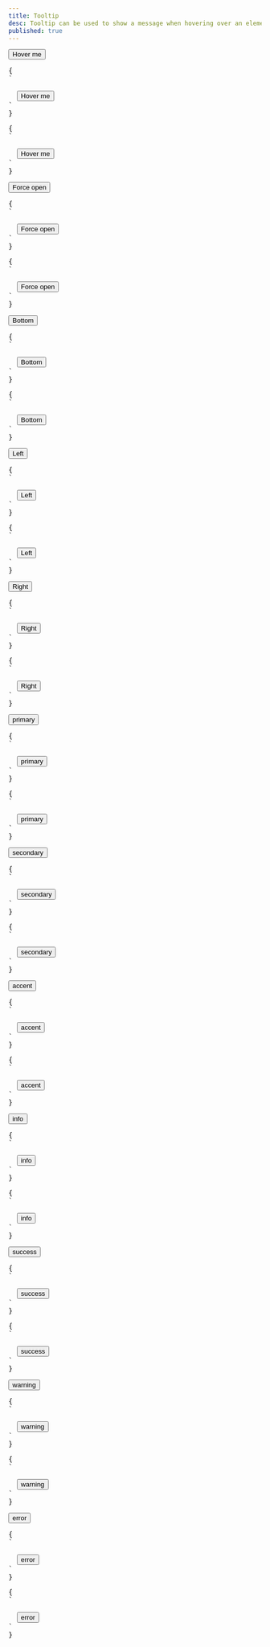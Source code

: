 ```yaml
---
title: Tooltip
desc: Tooltip can be used to show a message when hovering over an element.
published: true
---
```


<script>
  import Component from "@components/Component.svelte"
  import ClassTable from "@components/ClassTable.svelte"
  import { prefix } from '$lib/stores';
  import { replace } from '$lib/actions';
</script>

<ClassTable
data="{[
  { type:'component', class: 'tooltip', desc: 'Container element' },
  { type:'component', class: 'tooltip-open', desc: 'Force open tooltip' },
  { type:'modifier', class: 'tooltip-bottom', desc: 'Put tooltip on bottom' },
  { type:'modifier', class: 'tooltip-left', desc: 'Put tooltip on left' },
  { type:'modifier', class: 'tooltip-right', desc: 'Put tooltip on right' },
  { type:'modifier', class: 'tooltip-primary', desc: 'Adds `primary` color to tooltip' },
  { type:'modifier', class: 'tooltip-secondary', desc: 'Adds `secondary` color to tooltip' },
  { type:'modifier', class: 'tooltip-accent', desc: 'Adds `accent` color to tooltip' },
  { type:'modifier', class: 'tooltip-info', desc: 'Adds `info` color to tooltip' },
  { type:'modifier', class: 'tooltip-success', desc: 'Adds `success` color to tooltip' },
  { type:'modifier', class: 'tooltip-warning', desc: 'Adds `warning` color to tooltip' },
  { type:'modifier', class: 'tooltip-error', desc: 'Adds `error` color to tooltip' },
]}"
/>

<Component title="Tooltip">
<div class="my-6">
  <div class="tooltip" data-tip="hello">
    <button class="btn">Hover me</button>
  </div>
</div>
<pre slot="html" use:replace={{ to: $prefix }}>{
`<div class="$$tooltip" data-tip="hello">
  <button class="$$btn">Hover me</button>
</div>`
}</pre>
<pre slot="react" use:replace={{ to: $prefix }}>{
`<div className="$$tooltip" data-tip="hello">
  <button className="$$btn">Hover me</button>
</div>`
}</pre>
</Component>

<Component title="Force open">
<div class="my-6">
  <div class="tooltip tooltip-open" data-tip="hello">
    <button class="btn">Force open</button>
  </div>
</div>
<pre slot="html" use:replace={{ to: $prefix }}>{
`<div class="$$tooltip $$tooltip-open" data-tip="hello">
  <button class="$$btn">Force open</button>
</div>`
}</pre>
<pre slot="react" use:replace={{ to: $prefix }}>{
`<div className="$$tooltip $$tooltip-open" data-tip="hello">
  <button className="$$btn">Force open</button>
</div>`
}</pre>
</Component>

<Component title="Bottom">
<div class="my-6">
  <div class="tooltip tooltip-open tooltip-bottom" data-tip="hello">
    <button class="btn">Bottom</button>
  </div>
</div>
<pre slot="html" use:replace={{ to: $prefix }}>{
`<div class="$$tooltip $$tooltip-open $$tooltip-bottom" data-tip="hello">
  <button class="$$btn">Bottom</button>
</div>`
}</pre>
<pre slot="react" use:replace={{ to: $prefix }}>{
`<div className="$$tooltip $$tooltip-open $$tooltip-bottom" data-tip="hello">
  <button className="$$btn">Bottom</button>
</div>`
}</pre>
</Component>

<Component title="Left">
<div class="my-6">
  <div class="tooltip tooltip-open tooltip-left" data-tip="hello">
    <button class="btn">Left</button>
  </div>
</div>
<pre slot="html" use:replace={{ to: $prefix }}>{
`<div class="$$tooltip $$tooltip-open $$tooltip-left" data-tip="hello">
  <button class="$$btn">Left</button>
</div>`
}</pre>
<pre slot="react" use:replace={{ to: $prefix }}>{
`<div className="$$tooltip $$tooltip-open $$tooltip-left" data-tip="hello">
  <button className="$$btn">Left</button>
</div>`
}</pre>
</Component>

<Component title="Right">
<div class="my-6">
  <div class="tooltip tooltip-open tooltip-right" data-tip="hello">
    <button class="btn">Right</button>
  </div>
</div>
<pre slot="html" use:replace={{ to: $prefix }}>{
`<div class="$$tooltip $$tooltip-open $$tooltip-right" data-tip="hello">
  <button class="$$btn">Right</button>
</div>`
}</pre>
<pre slot="react" use:replace={{ to: $prefix }}>{
`<div className="$$tooltip $$tooltip-open $$tooltip-right" data-tip="hello">
  <button className="$$btn">Right</button>
</div>`
}</pre>
</Component>

<Component title="Primary color">
<div class="my-6">
  <div data-tip="primary" class="tooltip tooltip-open tooltip-primary">
    <button class="btn btn-primary">primary</button>
  </div>
</div>
<pre slot="html" use:replace={{ to: $prefix }}>{
`<div class="$$tooltip $$tooltip-open $$tooltip-primary" data-tip="primary">
  <button class="$$btn $$btn-primary">primary</button>
</div>`
}</pre>
<pre slot="react" use:replace={{ to: $prefix }}>{
`<div className="$$tooltip $$tooltip-open $$tooltip-primary" data-tip="primary">
  <button className="$$btn $$btn-primary">primary</button>
</div>`
}</pre>
</Component>

<Component title="Secondary color">
<div class="my-6">
  <div data-tip="secondary" class="tooltip tooltip-open tooltip-secondary">
    <button class="btn btn-secondary">secondary</button>
  </div>
</div>
<pre slot="html" use:replace={{ to: $prefix }}>{
`<div class="$$tooltip $$tooltip-open $$tooltip-secondary" data-tip="secondary">
  <button class="$$btn $$btn-secondary">secondary</button>
</div>`
}</pre>
<pre slot="react" use:replace={{ to: $prefix }}>{
`<div className="$$tooltip $$tooltip-open $$tooltip-secondary" data-tip="secondary">
  <button className="$$btn $$btn-secondary">secondary</button>
</div>`
}</pre>
</Component>

<Component title="Accent color">
<div class="my-6">
  <div data-tip="accent" class="tooltip tooltip-open tooltip-accent">
    <button class="btn btn-accent">accent</button>
  </div>
</div>
<pre slot="html" use:replace={{ to: $prefix }}>{
`<div class="$$tooltip $$tooltip-open $$tooltip-accent" data-tip="accent">
  <button class="$$btn $$btn-accent">accent</button>
</div>`
}</pre>
<pre slot="react" use:replace={{ to: $prefix }}>{
`<div className="$$tooltip $$tooltip-open $$tooltip-accent" data-tip="accent">
  <button className="$$btn $$btn-accent">accent</button>
</div>`
}</pre>
</Component>

<Component title="Info color">
<div class="my-6">
  <div data-tip="info" class="tooltip tooltip-open tooltip-info">
    <button class="btn btn-info">info</button>
  </div>
</div>
<pre slot="html" use:replace={{ to: $prefix }}>{
`<div class="$$tooltip $$tooltip-open $$tooltip-info" data-tip="info">
  <button class="$$btn $$btn-info">info</button>
</div>`
}</pre>
<pre slot="react" use:replace={{ to: $prefix }}>{
`<div className="$$tooltip $$tooltip-open $$tooltip-info" data-tip="info">
  <button className="$$btn $$btn-info">info</button>
</div>`
}</pre>
</Component>

<Component title="Success color">
<div class="my-6">
  <div data-tip="success" class="tooltip tooltip-open tooltip-success">
    <button class="btn btn-success">success</button>
  </div>
</div>
<pre slot="html" use:replace={{ to: $prefix }}>{
`<div class="$$tooltip $$tooltip-open $$tooltip-success" data-tip="success">
  <button class="$$btn $$btn-success">success</button>
</div>`
}</pre>
<pre slot="react" use:replace={{ to: $prefix }}>{
`<div className="$$tooltip $$tooltip-open $$tooltip-success" data-tip="success">
  <button className="$$btn $$btn-success">success</button>
</div>`
}</pre>
</Component>

<Component title="Warning color">
<div class="my-6">
  <div data-tip="warning" class="tooltip tooltip-open tooltip-warning">
    <button class="btn btn-warning">warning</button>
  </div>
</div>
<pre slot="html" use:replace={{ to: $prefix }}>{
`<div class="$$tooltip $$tooltip-open $$tooltip-warning" data-tip="warning">
  <button class="$$btn $$btn-warning">warning</button>
</div>`
}</pre>
<pre slot="react" use:replace={{ to: $prefix }}>{
`<div className="$$tooltip $$tooltip-open $$tooltip-warning" data-tip="warning">
  <button className="$$btn $$btn-warning">warning</button>
</div>`
}</pre>
</Component>

<Component title="Error color">
<div class="my-6">
  <div data-tip="error" class="tooltip tooltip-open tooltip-error">
    <button class="btn btn-error">error</button>
  </div>
</div>
<pre slot="html" use:replace={{ to: $prefix }}>{
`<div class="$$tooltip $$tooltip-open $$tooltip-error" data-tip="error">
  <button class="$$btn $$btn-error">error</button>
</div>`
}</pre>
<pre slot="react" use:replace={{ to: $prefix }}>{
`<div className="$$tooltip $$tooltip-open $$tooltip-error" data-tip="error">
  <button className="$$btn $$btn-error">error</button>
</div>`
}</pre>
</Component>
